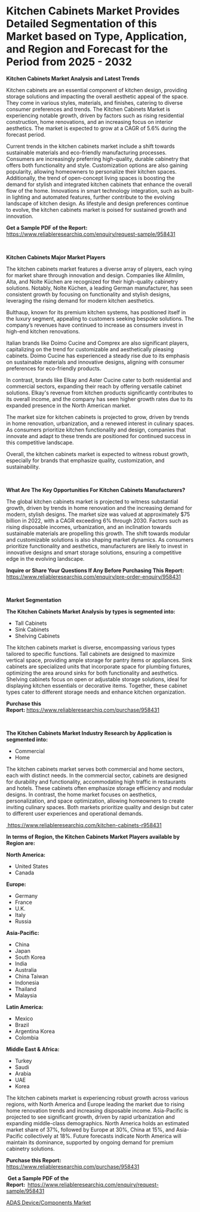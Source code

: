 <p><h1>Kitchen Cabinets Market Provides Detailed Segmentation of this Market based on Type, Application, and Region and Forecast for the Period from 2025 - 2032</h1></p><p><strong>Kitchen Cabinets Market Analysis and Latest Trends</strong></p>
<p><p>Kitchen cabinets are an essential component of kitchen design, providing storage solutions and impacting the overall aesthetic appeal of the space. They come in various styles, materials, and finishes, catering to diverse consumer preferences and trends. The Kitchen Cabinets Market is experiencing notable growth, driven by factors such as rising residential construction, home renovations, and an increasing focus on interior aesthetics. The market is expected to grow at a CAGR of 5.6% during the forecast period.</p><p>Current trends in the kitchen cabinets market include a shift towards sustainable materials and eco-friendly manufacturing processes. Consumers are increasingly preferring high-quality, durable cabinetry that offers both functionality and style. Customization options are also gaining popularity, allowing homeowners to personalize their kitchen spaces. Additionally, the trend of open-concept living spaces is boosting the demand for stylish and integrated kitchen cabinets that enhance the overall flow of the home. Innovations in smart technology integration, such as built-in lighting and automated features, further contribute to the evolving landscape of kitchen design. As lifestyle and design preferences continue to evolve, the kitchen cabinets market is poised for sustained growth and innovation.</p></p>
<p><strong>Get a Sample PDF of the Report:&nbsp;</strong> <a href="https://www.reliableresearchiq.com/enquiry/request-sample/958431?utm_campaign=2212&utm_medium=2&utm_source=Github&utm_content=ia&utm_term=21032025&utm_id=kitchen-cabinets">https://www.reliableresearchiq.com/enquiry/request-sample/958431</a></p>
<p>&nbsp;</p>
<p><strong>Kitchen Cabinets Major Market Players</strong></p>
<p><p>The kitchen cabinets market features a diverse array of players, each vying for market share through innovation and design. Companies like Allmilm, Alta, and Nolte Küchen are recognized for their high-quality cabinetry solutions. Notably, Nolte Küchen, a leading German manufacturer, has seen consistent growth by focusing on functionality and stylish designs, leveraging the rising demand for modern kitchen aesthetics. </p><p>Bulthaup, known for its premium kitchen systems, has positioned itself in the luxury segment, appealing to customers seeking bespoke solutions. The company’s revenues have continued to increase as consumers invest in high-end kitchen renovations. </p><p>Italian brands like Doimo Cucine and Comprex are also significant players, capitalizing on the trend for customizable and aesthetically pleasing cabinets. Doimo Cucine has experienced a steady rise due to its emphasis on sustainable materials and innovative designs, aligning with consumer preferences for eco-friendly products.</p><p>In contrast, brands like Elkay and Aster Cucine cater to both residential and commercial sectors, expanding their reach by offering versatile cabinet solutions. Elkay's revenue from kitchen products significantly contributes to its overall income, and the company has seen higher growth rates due to its expanded presence in the North American market.</p><p>The market size for kitchen cabinets is projected to grow, driven by trends in home renovation, urbanization, and a renewed interest in culinary spaces. As consumers prioritize kitchen functionality and design, companies that innovate and adapt to these trends are positioned for continued success in this competitive landscape. </p><p>Overall, the kitchen cabinets market is expected to witness robust growth, especially for brands that emphasize quality, customization, and sustainability.</p></p>
<p>&nbsp;</p>
<p><strong>What Are The Key Opportunities For Kitchen Cabinets Manufacturers?</strong></p>
<p><p>The global kitchen cabinets market is projected to witness substantial growth, driven by trends in home renovation and the increasing demand for modern, stylish designs. The market size was valued at approximately $75 billion in 2022, with a CAGR exceeding 6% through 2030. Factors such as rising disposable incomes, urbanization, and an inclination towards sustainable materials are propelling this growth. The shift towards modular and customizable solutions is also shaping market dynamics. As consumers prioritize functionality and aesthetics, manufacturers are likely to invest in innovative designs and smart storage solutions, ensuring a competitive edge in the evolving landscape.</p></p>
<p><strong>Inquire or Share Your Questions If Any Before Purchasing This Report:</strong> <a href="https://www.reliableresearchiq.com/enquiry/pre-order-enquiry/958431?utm_campaign=2212&utm_medium=2&utm_source=Github&utm_content=ia&utm_term=21032025&utm_id=kitchen-cabinets">https://www.reliableresearchiq.com/enquiry/pre-order-enquiry/958431</a></p>
<p>&nbsp;</p>
<p><strong>Market Segmentation</strong></p>
<p><strong>The Kitchen Cabinets Market Analysis by types is segmented into:</strong></p>
<p><ul><li>Tall Cabinets</li><li>Sink Cabinets</li><li>Shelving Cabinets</li></ul></p>
<p><p>The kitchen cabinets market is diverse, encompassing various types tailored to specific functions. Tall cabinets are designed to maximize vertical space, providing ample storage for pantry items or appliances. Sink cabinets are specialized units that incorporate space for plumbing fixtures, optimizing the area around sinks for both functionality and aesthetics. Shelving cabinets focus on open or adjustable storage solutions, ideal for displaying kitchen essentials or decorative items. Together, these cabinet types cater to different storage needs and enhance kitchen organization.</p></p>
<p><strong>Purchase this Report:&nbsp;</strong><a href="https://www.reliableresearchiq.com/purchase/958431?utm_campaign=2212&utm_medium=2&utm_source=Github&utm_content=ia&utm_term=21032025&utm_id=kitchen-cabinets">https://www.reliableresearchiq.com/purchase/958431</a></p>
<p>&nbsp;</p>
<p><strong>The Kitchen Cabinets Market Industry Research by Application is segmented into:</strong></p>
<p><ul><li>Commercial</li><li>Home</li></ul></p>
<p><p>The kitchen cabinets market serves both commercial and home sectors, each with distinct needs. In the commercial sector, cabinets are designed for durability and functionality, accommodating high traffic in restaurants and hotels. These cabinets often emphasize storage efficiency and modular designs. In contrast, the home market focuses on aesthetics, personalization, and space optimization, allowing homeowners to create inviting culinary spaces. Both markets prioritize quality and design but cater to different user experiences and operational demands.</p></p>
<p><a href="https://www.reliableresearchiq.com/kitchen-cabinets-r958431?utm_campaign=2212&utm_medium=2&utm_source=Github&utm_content=ia&utm_term=21032025&utm_id=kitchen-cabinets">&nbsp;https://www.reliableresearchiq.com/kitchen-cabinets-r958431</a></p>
<p><strong>In terms of Region, the Kitchen Cabinets Market Players available by Region are:</strong></p>
<p>
    <p> <strong> North America: </strong>
        <ul>
            <li>United States</li>
            <li>Canada</li>
        </ul>
        </p> 
    <p> <strong> Europe: </strong>
        <ul>
            <li>Germany</li>
            <li>France</li>
            <li>U.K.</li>
            <li>Italy</li>
            <li>Russia</li>
        </ul>
        </p> 
    <p> <strong> Asia-Pacific: </strong>
        <ul>
            <li>China</li>
            <li>Japan</li>
            <li>South Korea</li>
            <li>India</li>
            <li>Australia</li>
            <li>China Taiwan</li>
            <li>Indonesia</li>
            <li>Thailand</li>
            <li>Malaysia</li>
        </ul>
        </p> 
    <p> <strong> Latin America: </strong>
        <ul>
            <li>Mexico</li>
            <li>Brazil</li>
            <li>Argentina Korea</li>
            <li>Colombia</li>
        </ul>
        </p> 
    <p> <strong> Middle East & Africa: </strong>
        <ul>
            <li>Turkey</li>
            <li>Saudi</li>
            <li>Arabia</li>
            <li>UAE</li>
            <li>Korea</li>
        </ul>
    </p>
    </p>
<p><p>The kitchen cabinets market is experiencing robust growth across various regions, with North America and Europe leading the market due to rising home renovation trends and increasing disposable income. Asia-Pacific is projected to see significant growth, driven by rapid urbanization and expanding middle-class demographics. North America holds an estimated market share of 37%, followed by Europe at 30%, China at 15%, and Asia-Pacific collectively at 18%. Future forecasts indicate North America will maintain its dominance, supported by ongoing demand for premium cabinetry solutions.</p></p>
<p><strong>Purchase this Report: </strong><a href="https://www.reliableresearchiq.com/purchase/958431?utm_campaign=2212&utm_medium=2&utm_source=Github&utm_content=ia&utm_term=21032025&utm_id=kitchen-cabinets">https://www.reliableresearchiq.com/purchase/958431</a></p>
<p>&nbsp;<strong>Get a Sample PDF of the Report:&nbsp;&nbsp;</strong><a href="https://www.reliableresearchiq.com/enquiry/request-sample/958431?utm_campaign=2212&utm_medium=2&utm_source=Github&utm_content=ia&utm_term=21032025&utm_id=kitchen-cabinets">https://www.reliableresearchiq.com/enquiry/request-sample/958431</a></p>
<p><strong></strong></p>
<p><p><a href="https://github.com/Krish2023na/Market-Research-Report-List-7/blob/main/adas-devicecomponents-market.md?utm_campaign=2212&utm_medium=2&utm_source=Github&utm_content=ia&utm_term=21032025&utm_id=kitchen-cabinets">ADAS Device/Components Market</a></p></p>